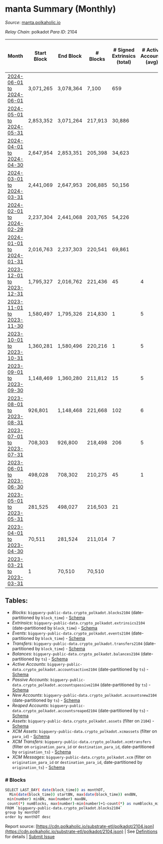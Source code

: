 # manta Summary (Monthly)

_Source_: [manta.polkaholic.io](https://manta.polkaholic.io)

*Relay Chain*: polkadot
*Para ID*: 2104



| Month | Start Block | End Block | # Blocks | # Signed Extrinsics (total) | # Active Accounts (avg) | # Addresses with Balances (max) | Issues |
| ----- | ----------- | --------- | -------- | --------------------------- | ----------------------- | ------------------------------- | ------ |
| [2024-06-01 to 2024-06-01](/polkadot/2104-manta/2024-06-30.md) | 3,071,265 | 3,078,364 | 7,100 | 659 |  |  | -   |   
| [2024-05-01 to 2024-05-31](/polkadot/2104-manta/2024-05-31.md) | 2,853,352 | 3,071,264 | 217,913 | 30,886 |  | 23,906 | -   |   
| [2024-04-01 to 2024-04-30](/polkadot/2104-manta/2024-04-30.md) | 2,647,954 | 2,853,351 | 205,398 | 34,623 |  | 23,332 | -   |   
| [2024-03-01 to 2024-03-31](/polkadot/2104-manta/2024-03-31.md) | 2,441,069 | 2,647,953 | 206,885 | 50,156 |  | 22,269 | -   |   
| [2024-02-01 to 2024-02-29](/polkadot/2104-manta/2024-02-29.md) | 2,237,304 | 2,441,068 | 203,765 | 54,226 |  | 20,298 | -   |   
| [2024-01-01 to 2024-01-31](/polkadot/2104-manta/2024-01-31.md) | 2,016,763 | 2,237,303 | 220,541 | 69,861 |  | 17,227 | -   |   
| [2023-12-01 to 2023-12-31](/polkadot/2104-manta/2023-12-31.md) | 1,795,327 | 2,016,762 | 221,436 | 45 | 4 | 33 | -   |   
| [2023-11-01 to 2023-11-30](/polkadot/2104-manta/2023-11-30.md) | 1,580,497 | 1,795,326 | 214,830 | 1 | 5 | 28 | -   |   
| [2023-10-01 to 2023-10-31](/polkadot/2104-manta/2023-10-31.md) | 1,360,281 | 1,580,496 | 220,216 | 1 | 5 | 27 | -   |   
| [2023-09-01 to 2023-09-30](/polkadot/2104-manta/2023-09-30.md) | 1,148,469 | 1,360,280 | 211,812 | 15 | 5 | 28 | -   |   
| [2023-08-01 to 2023-08-31](/polkadot/2104-manta/2023-08-31.md) | 926,801 | 1,148,468 | 221,668 | 102 | 6 | 26 | -   |   
| [2023-07-01 to 2023-07-31](/polkadot/2104-manta/2023-07-31.md) | 708,303 | 926,800 | 218,498 | 206 | 5 | 23 | -   |   
| [2023-06-01 to 2023-06-30](/polkadot/2104-manta/2023-06-30.md) | 498,028 | 708,302 | 210,275 | 45 | 1 | 12 | -   |   
| [2023-05-01 to 2023-05-31](/polkadot/2104-manta/2023-05-31.md) | 281,525 | 498,027 | 216,503 | 21 |  | 9 | -   |   
| [2023-04-01 to 2023-04-30](/polkadot/2104-manta/2023-04-30.md) | 70,511 | 281,524 | 211,014 | 7 |  | 9 | -   |   
| [2023-03-21 to 2023-03-31](/polkadot/2104-manta/2023-03-31.md) | 1 | 70,510 | 70,510 |  |  | 9 | -   |   

## Tables:

* _Blocks_: `bigquery-public-data.crypto_polkadot.blocks2104` (date-partitioned by `block_time`) - [Schema](/schema/balances.json)
* _Extrinsics_: `bigquery-public-data.crypto_polkadot.extrinsics2104` (date-partitioned by `block_time`) - [Schema](/schema/extrinsics.json)
* _Events_: `bigquery-public-data.crypto_polkadot.events2104` (date-partitioned by `block_time`) - [Schema](/schema/events.json)
* _Transfers_: `bigquery-public-data.crypto_polkadot.transfers2104` (date-partitioned by `block_time`) - [Schema](/schema/transfers.json)
* _Balances_: `bigquery-public-data.crypto_polkadot.balances2104` (date-partitioned by `ts`) - [Schema](/schema/balances.json)
* _Active Accounts_: `bigquery-public-data.crypto_polkadot.accountsactive2104` (date-partitioned by `ts`) - [Schema](/schema/accountsactive.json)
* _Passive Accounts_: `bigquery-public-data.crypto_polkadot.accountspassive2104` (date-partitioned by `ts`) - [Schema](/schema/accountspassive.json)
* _New Accounts_: `bigquery-public-data.crypto_polkadot.accountsnew2104` (date-partitioned by `ts`) - [Schema](/schema/accountsnew.json)
* _Reaped Accounts_: `bigquery-public-data.crypto_polkadot.accountsreaped2104` (date-partitioned by `ts`) - [Schema](/schema/accountsreaped.json)
* _Assets_: `bigquery-public-data.crypto_polkadot.assets` (filter on `2104`) - [Schema](/schema/assets.json)
* _XCM Assets_: `bigquery-public-data.crypto_polkadot.xcmassets` (filter on `para_id`) - [Schema](/schema/xcmassets.json)
* _XCM Transfers_: `bigquery-public-data.crypto_polkadot.xcmtransfers` (filter on `origination_para_id` or `destination_para_id`, date-partitioned by `origination_ts`) - [Schema](/schema/xcmtransfers.json)
* _XCM Messages_: `bigquery-public-data.crypto_polkadot.xcm` (filter on `origination_para_id` or `destination_para_id`, date-partitioned by `origination_ts`) - [Schema](/schema/xcm.json)

### # Blocks
```bash
SELECT LAST_DAY( date(block_time)) as monthDT,
  Min(date(block_time)) startBN, max(date(block_time)) endBN, 
 min(number) minBN, max(number) maxBN, 
 count(*) numBlocks, max(number)-min(number)+1-count(*) as numBlocks_missing 
FROM `bigquery-public-data.crypto_polkadot.blocks2104` 
group by monthDT 
order by monthDT desc
```


Report source: [https://cdn.polkaholic.io/substrate-etl/polkadot/2104.json](https://cdn.polkaholic.io/substrate-etl/polkadot/2104.json) | See [Definitions](/DEFINITIONS.md) for details | [Submit Issue](https://github.com/colorfulnotion/substrate-etl/issues)
